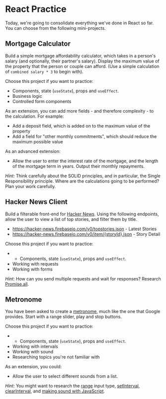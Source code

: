 # React Practice

Today, we're going to consolidate everything we've done in React so far. You can choose from the following mini-projects.

## Mortgage Calculator

Build a simple mortgage affordability calculator, which takes in a person's salary (and optionally, their partner's salary). Display the maximum value of the property that the person or couple can afford. (Use a simple calculation of `combined salary * 3` to begin with).

Choose this project if you want to practice:

- Components, state (`useState`), props and `useEffect`.
- Business logic
- Controlled form components

As an extension, you can add more fields - and therefore complexity - to the calculation. For example:

- Add a deposit field, which is added on to the maximum value of the property
- Add a field for "other monthly commitments", which should reduce the maximum possible value

As an advanced extension:

- Allow the user to enter the interest rate of the mortgage, and the length of the mortgage term in years. Output their monthly repayments.

_*Hint:*_ Think carefully about the SOLID principles, and in particular, the Single Responsibility principle. Where are the calculations going to be performed? Plan your work carefully.

## Hacker News Client

Build a filterable front-end for [Hacker News](https://news.ycombinator.com/). Using the following endpoints, allow the user to view a list of top stories, and filter them by title.

- https://hacker-news.firebaseio.com/v0/topstories.json - Latest Stories
- https://hacker-news.firebaseio.com/v0/item/{storyId}.json - Story Detail

Choose this project if you want to practice:

- - Components, state (`useState`), props and `useEffect`.
- Working with requests
- Working with forms

_*Hint:*_ How can you send multiple requests and wait for responses? Research [Promise.all](https://developer.mozilla.org/en-US/docs/Web/JavaScript/Reference/Global_Objects/Promise/all).

## Metronome

You have been asked to create a [metronome](https://www.google.co.uk/search?q=metronome&oq=metronome&aqs=chrome..69i57j0l5.1319j0j1&sourceid=chrome&ie=UTF-8), much like the one that Google provides. Start with a range slider, play and stop buttons.

Choose this project if you want to practice:

- - Components, state (`useState`), props and `useEffect`.
- Working with intervals
- Working with sound
- Researching topics you're not familiar with

As an extension, you could:

- Allow the user to select different sounds from a list.

_*Hint:*_ You might want to research the [range](https://developer.mozilla.org/en-US/docs/Web/HTML/Element/input/range) input type, [setInterval](https://developer.mozilla.org/en-US/docs/Web/API/WindowOrWorkerGlobalScope/setInterval), [clearInterval](https://developer.mozilla.org/en-US/docs/Web/API/WindowOrWorkerGlobalScope/clearInterval), and [making sound with JavaScript](https://stackoverflow.com/a/23395136/22946).
